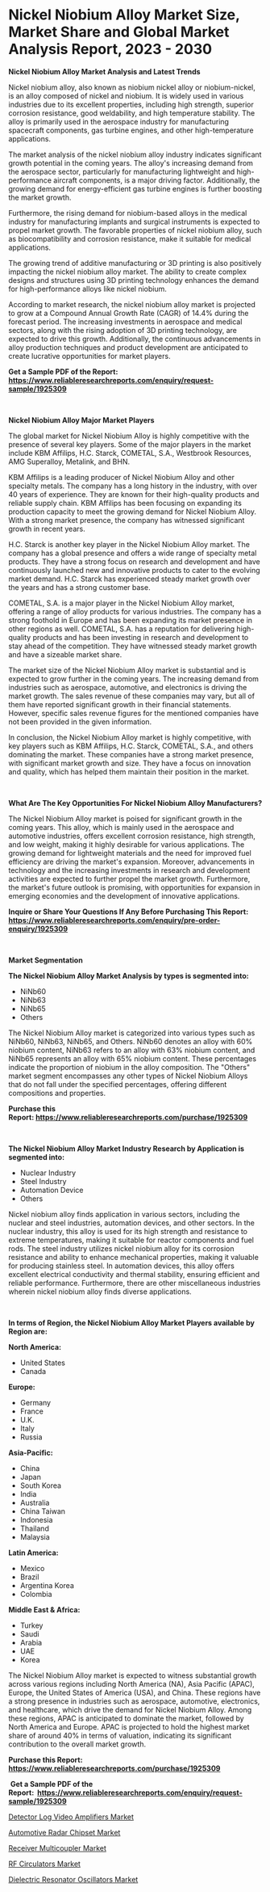 <p><h1>Nickel Niobium Alloy Market Size, Market Share and Global Market Analysis Report, 2023 - 2030</h1></p><p><strong>Nickel Niobium Alloy Market Analysis and Latest Trends</strong></p>
<p><p>Nickel niobium alloy, also known as niobium nickel alloy or niobium-nickel, is an alloy composed of nickel and niobium. It is widely used in various industries due to its excellent properties, including high strength, superior corrosion resistance, good weldability, and high temperature stability. The alloy is primarily used in the aerospace industry for manufacturing spacecraft components, gas turbine engines, and other high-temperature applications.</p><p>The market analysis of the nickel niobium alloy industry indicates significant growth potential in the coming years. The alloy's increasing demand from the aerospace sector, particularly for manufacturing lightweight and high-performance aircraft components, is a major driving factor. Additionally, the growing demand for energy-efficient gas turbine engines is further boosting the market growth.</p><p>Furthermore, the rising demand for niobium-based alloys in the medical industry for manufacturing implants and surgical instruments is expected to propel market growth. The favorable properties of nickel niobium alloy, such as biocompatibility and corrosion resistance, make it suitable for medical applications.</p><p>The growing trend of additive manufacturing or 3D printing is also positively impacting the nickel niobium alloy market. The ability to create complex designs and structures using 3D printing technology enhances the demand for high-performance alloys like nickel niobium.</p><p>According to market research, the nickel niobium alloy market is projected to grow at a Compound Annual Growth Rate (CAGR) of 14.4% during the forecast period. The increasing investments in aerospace and medical sectors, along with the rising adoption of 3D printing technology, are expected to drive this growth. Additionally, the continuous advancements in alloy production techniques and product development are anticipated to create lucrative opportunities for market players.</p></p>
<p><strong>Get a Sample PDF of the Report:&nbsp; <a href="https://www.reliableresearchreports.com/enquiry/request-sample/1925309">https://www.reliableresearchreports.com/enquiry/request-sample/1925309</a></strong></p>
<p>&nbsp;</p>
<p><strong>Nickel Niobium Alloy Major Market Players</strong></p>
<p><p>The global market for Nickel Niobium Alloy is highly competitive with the presence of several key players. Some of the major players in the market include KBM Affilips, H.C. Starck, COMETAL, S.A., Westbrook Resources, AMG Superalloy, Metalink, and BHN. </p><p>KBM Affilips is a leading producer of Nickel Niobium Alloy and other specialty metals. The company has a long history in the industry, with over 40 years of experience. They are known for their high-quality products and reliable supply chain. KBM Affilips has been focusing on expanding its production capacity to meet the growing demand for Nickel Niobium Alloy. With a strong market presence, the company has witnessed significant growth in recent years.</p><p>H.C. Starck is another key player in the Nickel Niobium Alloy market. The company has a global presence and offers a wide range of specialty metal products. They have a strong focus on research and development and have continuously launched new and innovative products to cater to the evolving market demand. H.C. Starck has experienced steady market growth over the years and has a strong customer base.</p><p>COMETAL, S.A. is a major player in the Nickel Niobium Alloy market, offering a range of alloy products for various industries. The company has a strong foothold in Europe and has been expanding its market presence in other regions as well. COMETAL, S.A. has a reputation for delivering high-quality products and has been investing in research and development to stay ahead of the competition. They have witnessed steady market growth and have a sizeable market share.</p><p>The market size of the Nickel Niobium Alloy market is substantial and is expected to grow further in the coming years. The increasing demand from industries such as aerospace, automotive, and electronics is driving the market growth. The sales revenue of these companies may vary, but all of them have reported significant growth in their financial statements. However, specific sales revenue figures for the mentioned companies have not been provided in the given information.</p><p>In conclusion, the Nickel Niobium Alloy market is highly competitive, with key players such as KBM Affilips, H.C. Starck, COMETAL, S.A., and others dominating the market. These companies have a strong market presence, with significant market growth and size. They have a focus on innovation and quality, which has helped them maintain their position in the market.</p></p>
<p>&nbsp;</p>
<p><strong>What Are The Key Opportunities For Nickel Niobium Alloy Manufacturers?</strong></p>
<p><p>The Nickel Niobium Alloy market is poised for significant growth in the coming years. This alloy, which is mainly used in the aerospace and automotive industries, offers excellent corrosion resistance, high strength, and low weight, making it highly desirable for various applications. The growing demand for lightweight materials and the need for improved fuel efficiency are driving the market's expansion. Moreover, advancements in technology and the increasing investments in research and development activities are expected to further propel the market growth. Furthermore, the market's future outlook is promising, with opportunities for expansion in emerging economies and the development of innovative applications.</p></p>
<p><strong>Inquire or Share Your Questions If Any Before Purchasing This Report: <a href="https://www.reliableresearchreports.com/enquiry/pre-order-enquiry/1925309">https://www.reliableresearchreports.com/enquiry/pre-order-enquiry/1925309</a></strong></p>
<p>&nbsp;</p>
<p><strong>Market Segmentation</strong></p>
<p><strong>The Nickel Niobium Alloy Market Analysis by types is segmented into:</strong></p>
<p><ul><li>NiNb60</li><li>NiNb63</li><li>NiNb65</li><li>Others</li></ul></p>
<p><p>The Nickel Niobium Alloy market is categorized into various types such as NiNb60, NiNb63, NiNb65, and Others. NiNb60 denotes an alloy with 60% niobium content, NiNb63 refers to an alloy with 63% niobium content, and NiNb65 represents an alloy with 65% niobium content. These percentages indicate the proportion of niobium in the alloy composition. The "Others" market segment encompasses any other types of Nickel Niobium Alloys that do not fall under the specified percentages, offering different compositions and properties.</p></p>
<p><strong>Purchase this Report:&nbsp;<a href="https://www.reliableresearchreports.com/purchase/1925309">https://www.reliableresearchreports.com/purchase/1925309</a></strong></p>
<p>&nbsp;</p>
<p><strong>The Nickel Niobium Alloy Market Industry Research by Application is segmented into:</strong></p>
<p><ul><li>Nuclear Industry</li><li>Steel Industry</li><li>Automation Device</li><li>Others</li></ul></p>
<p><p>Nickel niobium alloy finds application in various sectors, including the nuclear and steel industries, automation devices, and other sectors. In the nuclear industry, this alloy is used for its high strength and resistance to extreme temperatures, making it suitable for reactor components and fuel rods. The steel industry utilizes nickel niobium alloy for its corrosion resistance and ability to enhance mechanical properties, making it valuable for producing stainless steel. In automation devices, this alloy offers excellent electrical conductivity and thermal stability, ensuring efficient and reliable performance. Furthermore, there are other miscellaneous industries wherein nickel niobium alloy finds diverse applications.</p></p>
<p>&nbsp;</p>
<p><strong>In terms of Region, the Nickel Niobium Alloy Market Players available by Region are:</strong></p>
<p>
    <p> <strong> North America: </strong>
        <ul>
            <li>United States</li>
            <li>Canada</li>
        </ul>
        </p> 
    <p> <strong> Europe: </strong>
        <ul>
            <li>Germany</li>
            <li>France</li>
            <li>U.K.</li>
            <li>Italy</li>
            <li>Russia</li>
        </ul>
        </p> 
    <p> <strong> Asia-Pacific: </strong>
        <ul>
            <li>China</li>
            <li>Japan</li>
            <li>South Korea</li>
            <li>India</li>
            <li>Australia</li>
            <li>China Taiwan</li>
            <li>Indonesia</li>
            <li>Thailand</li>
            <li>Malaysia</li>
        </ul>
        </p> 
    <p> <strong> Latin America: </strong>
        <ul>
            <li>Mexico</li>
            <li>Brazil</li>
            <li>Argentina Korea</li>
            <li>Colombia</li>
        </ul>
        </p> 
    <p> <strong> Middle East & Africa: </strong>
        <ul>
            <li>Turkey</li>
            <li>Saudi</li>
            <li>Arabia</li>
            <li>UAE</li>
            <li>Korea</li>
        </ul>
    </p>
    </p>
<p><p>The Nickel Niobium Alloy market is expected to witness substantial growth across various regions including North America (NA), Asia Pacific (APAC), Europe, the United States of America (USA), and China. These regions have a strong presence in industries such as aerospace, automotive, electronics, and healthcare, which drive the demand for Nickel Niobium Alloy. Among these regions, APAC is anticipated to dominate the market, followed by North America and Europe. APAC is projected to hold the highest market share of around 40% in terms of valuation, indicating its significant contribution to the overall market growth.</p></p>
<p><strong>Purchase this Report: <a href="https://www.reliableresearchreports.com/purchase/1925309">https://www.reliableresearchreports.com/purchase/1925309</a></strong></p>
<p>&nbsp;<strong>Get a Sample PDF of the Report:&nbsp;&nbsp;<a href="https://www.reliableresearchreports.com/enquiry/request-sample/1925309">https://www.reliableresearchreports.com/enquiry/request-sample/1925309</a></strong></p>
<p><strong></strong></p>
<p><p><a href="https://medium.com/@thadnader/detector-log-video-amplifiers-market-analysis-and-sze-forecasted-for-period-from-2023-to-2030-c448a8580922">Detector Log Video Amplifiers Market</a></p><p><a href="https://medium.com/@randyhuel1989/decoding-automotive-radar-chipset-market-metrics-market-share-trends-and-growth-patterns-0c397ecd8d90">Automotive Radar Chipset Market</a></p><p><a href="https://medium.com/@amyjacobi1918/receiver-multicoupler-market-outlook-industry-overview-and-forecast-2023-to-2030-5d30b7db1aea">Receiver Multicoupler Market</a></p><p><a href="https://medium.com/@dellkoepp/decoding-rf-circulators-market-metrics-market-share-trends-and-growth-patterns-8da1e0b4c285">RF Circulators Market</a></p><p><a href="https://medium.com/@fredyconn/dielectric-resonator-oscillators-market-size-and-market-trends-complete-industry-overview-2023-to-9e27daf216bd">Dielectric Resonator Oscillators Market</a></p></p>